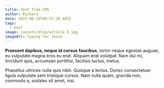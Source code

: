 ```yaml
---
title: Test from CMS
author: Richard
date: 2021-06-29T08:57:20.485Z
tags:
  - post
image: /assets/blog/article-5.jpg
imageAlt: Typing for Jesus
---
```

<!--StartFragment-->

**Praesent dapibus, neque id cursus faucibus**, tortor neque egestas auguae, eu vulputate magna eros eu erat. Aliquam erat volutpat. Nam dui mi, tincidunt quis, accumsan porttitor, facilisis luctus, metus.

Phasellus ultrices nulla quis nibh. Quisque a lectus. Donec consectetuer ligula vulputate sem tristique cursus. Nam nulla quam, gravida non, commodo a, sodales sit amet, nisi.

<!--EndFragment-->